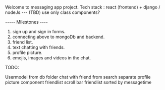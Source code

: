 Welcome to messaging app project.
Tech stack : react (frontend) + django / nodeJs --- (TBD)
use only class components?

----- Milestones ----

1. sign up and sign in forms.
2. connecting above to mongoDb and backend.
3. friend list.
4. text chatting with friends.
5. profile picture.
6. emojis, images and videos in the chat.

TODO:

Usermodel from db folder
chat with friend from search
separate profile picture component
friendlist scroll bar
friendlist sorted by messagetime
